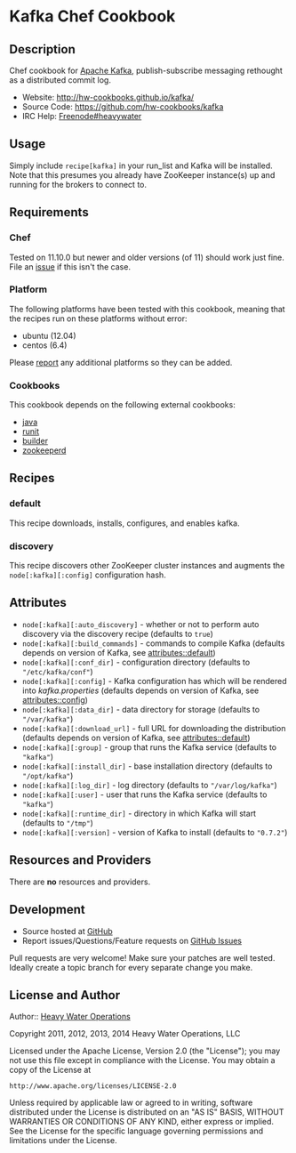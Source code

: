 # <a name="title"></a> Kafka Chef Cookbook

## <a name="description"></a> Description

Chef cookbook for [Apache Kafka][kafka], publish-subscribe messaging rethought
as a distributed commit log.

* Website: http://hw-cookbooks.github.io/kafka/
* Source Code: https://github.com/hw-cookbooks/kafka
* IRC Help: [Freenode#heavywater][irc_hw]

## <a name="usage"></a> Usage

Simply include `recipe[kafka]` in your run\_list and Kafka will be installed.
Note that this presumes you already have ZooKeeper instance(s) up and running
for the brokers to connect to.

## <a name="requirements"></a> Requirements

### <a name="requirements-chef"></a> Chef

Tested on 11.10.0 but newer and older versions (of 11) should work just fine.
File an [issue][issues] if this isn't the case.

### <a name="requirements-platform"></a> Platform

The following platforms have been tested with this cookbook, meaning that the
recipes run on these platforms without error:

* ubuntu (12.04)
* centos (6.4)

Please [report][issues] any additional platforms so they can be added.

### <a name="requirements-cookbooks"></a> Cookbooks

This cookbook depends on the following external cookbooks:

* [java][cb_java]
* [runit][cb_runit]
* [builder][cb_builder]
* [zookeeperd][cb_zookeeperd]

## <a name="recipes"></a> Recipes

### <a name="recipes-default"></a> default

This recipe downloads, installs, configures, and enables kafka.

### <a name="recipes-discovery"></a> discovery

This recipe discovers other ZooKeeper cluster instances and augments the
`node[:kafka][:config]` configuration hash.

## <a name="attributes"></a> Attributes

* `node[:kafka][:auto_discovery]` - whether or not to perform auto discovery via the discovery recipe (defaults to `true`)
* `node[:kafka][:build_commands]` - commands to compile Kafka (defaults depends on version of Kafka, see [attributes::default](https://github.com/hw-cookbooks/kafka/blob/master/attributes/default.rb))
* `node[:kafka][:conf_dir]` - configuration directory (defaults to `"/etc/kafka/conf"`)
* `node[:kafka][:config]` - Kafka configuration has which will be rendered into *kafka.properties* (defaults depends on version of Kafka, see [attributes::config](https://github.com/hw-cookbooks/kafka/blob/master/attributes/config.rb))
* `node[:kafka][:data_dir]` - data directory for storage (defaults to `"/var/kafka"`)
* `node[:kafka][:download_url]` - full URL for downloading the distribution (defaults depends on version of Kafka, see [attributes::default](https://github.com/hw-cookbooks/kafka/blob/master/attributes/default.rb))
* `node[:kafka][:group]` - group that runs the Kafka service (defaults to `"kafka"`)
* `node[:kafka][:install_dir]` - base installation directory (defaults to `"/opt/kafka"`)
* `node[:kafka][:log_dir]` - log directory (defaults to `"/var/log/kafka"`)
* `node[:kafka][:user]` - user that runs the Kafka service (defaults to `"kafka"`)
* `node[:kafka][:runtime_dir]` - directory in which Kafka will start (defaults to `"/tmp"`)
* `node[:kafka][:version]` - version of Kafka to install (defaults to `"0.7.2"`)

## <a name="lwrps"></a> Resources and Providers

There are **no** resources and providers.

## <a name="development"></a> Development

* Source hosted at [GitHub][repo]
* Report issues/Questions/Feature requests on [GitHub Issues][issues]

Pull requests are very welcome! Make sure your patches are well tested.
Ideally create a topic branch for every separate change you make.

## <a name="license"></a> License and Author

Author:: [Heavy Water Operations][hw]

Copyright 2011, 2012, 2013, 2014 Heavy Water Operations, LLC

Licensed under the Apache License, Version 2.0 (the "License");
you may not use this file except in compliance with the License.
You may obtain a copy of the License at

    http://www.apache.org/licenses/LICENSE-2.0

Unless required by applicable law or agreed to in writing, software
distributed under the License is distributed on an "AS IS" BASIS,
WITHOUT WARRANTIES OR CONDITIONS OF ANY KIND, either express or implied.
See the License for the specific language governing permissions and
limitations under the License.

[cb_builder]:   http://community.opscode.com/cookbooks/builder
[cb_java]:      http://community.opscode.com/cookbooks/java
[cb_runit]:     http://community.opscode.com/cookbooks/runit
[cb_zookeeperd]: http://community.opscode.com/cookbooks/zookeeperd
[irc_hw]:       http://webchat.freenode.net/?channels=heavywater
[kafka]:        http://kafka.apache.org/

[hw]:           http://hw-ops.com
[repo]:         https://github.com/hw-cookbooks/kafka
[issues]:       https://github.com/hw-cookbooks/kafka/issues
